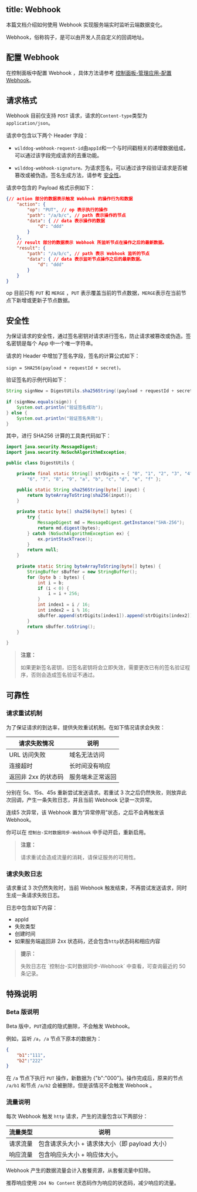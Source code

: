 title: Webhook
---
本篇文档介绍如何使用 Webhook 实现服务端实时监听云端数据变化。

Webhook，俗称钩子，是可以由开发人员自定义的回调地址。
## 配置 Webhook
在控制面板中配置 Webhook ，具体方法请参考 [控制面板-管理应用-配置 Webhook](/console/administer.html#配置-Webhook)。

## 请求格式
Webhook 目前仅支持 `POST` 请求，请求的`Content-type`类型为 `application/json`。

请求中包含以下两个 Header 字段：

- `wilddog-webhook-request-id`由`appId`和一个与时间戳相关的递增数据组成，可以通过该字段完成请求的去重功能。

- `wilddog-webhook-signature。`为请求签名，可以通过该字段验证请求是否被篡改或被伪造。签名生成方法，请参考 [安全性](/guide/sync/webhook.html#安全性)。

请求中包含的 Payload 格式示例如下：

```json
{// action 部分的数据表示触发 Webhook 的操作行为和数据
    "action": {  
        "op": "PUT", // op 表示执行的操作
        "path": "/a/b/c", // path 表示操作的节点
        "data": { // data 表示操作的数据
            "d": "ddd"
        }
    },
    // result 部分的数据表示 Webhook 所监听节点在操作之后的最新数据。
    "result": {
        "path": "/a/b/c", // path 表示 Webhook 监听的节点
        "data": { // data 表示监听节点操作之后的最新数据。
            "d": "ddd"
        }
    }
}
```

op 目前只有 `PUT` 和 `MERGE` ，`PUT` 表示覆盖当前的节点数据，`MERGE`表示在当前节点下新增或更新子节点数据。


## 安全性

为保证请求的安全性，通过签名密钥对请求进行签名，防止请求被篡改或伪造。签名密钥是每个 App 中一个唯一字符串。

请求的 Header 中增加了签名字段，签名的计算公式如下：

```
sign = SHA256(payload + requestId + secret)。
```

验证签名的示例代码如下：

```java
String signNew = DigestUtils.sha256String((payload + requestId + secret).getBytes());
         
if (signNew.equals(sign)) {
    System.out.println("验证签名成功");
} else {
    System.out.println("验证签名失败");
}
```
其中，进行 SHA256 计算的工具类代码如下：

```java
import java.security.MessageDigest;
import java.security.NoSuchAlgorithmException;

public class DigestUtils {

    private final static String[] strDigits = { "0", "1", "2", "3", "4", "5",
        "6", "7", "8", "9", "a", "b", "c", "d", "e", "f" };

    public static String sha256String(byte[] input) {
        return byteArrayToString(sha256(input));
    }
	
	private static byte[] sha256(byte[] bytes) {
        try {
            MessageDigest md = MessageDigest.getInstance("SHA-256");
            return md.digest(bytes);
        } catch (NoSuchAlgorithmException ex) {
            ex.printStackTrace();
        }
        return null;
    }
	
	private static String byteArrayToString(byte[] bytes) {
        StringBuffer sBuffer = new StringBuffer();
        for (byte b : bytes) {
            int i = b;
            if (i < 0) {
                i = i + 256;
            }
            int index1 = i / 16;
            int index2 = i % 16;
            sBuffer.append(strDigits[index1]).append(strDigits[index2]);
        }
        return sBuffer.toString();
    }
	
}
```
<blockquote class="warning">
  <p><strong>注意：</strong></p>
  如果更新签名密钥，旧签名密钥将会立即失效，需要更改已有的签名验证程序，否则会造成签名验证不通过。
</blockquote>

## 可靠性

### 请求重试机制

为了保证请求的到达率，提供失败重试机制。在如下情况请求会失败：

| 请求失败情况      | 说明                                       |
| -------- | ---------------------------------------- |
| URL 访问失败 | 域名无法访问|
| 连接超时  | 长时间没有响应  |    
| 返回非 2xx 的状态码 | 服务端未正常返回  |     

分别在 5s、15s、45s 重新尝试发送请求。若重试 3 次之后仍然失败，则放弃此次回调，产生一条失败日志，并且当前 Webhook 记录一次异常。

连续5 次异常，该 Webhook 置为“异常停用”状态，之后不会再触发该 Webhook。


你可以在 `控制台-实时数据同步-Webhook` 中手动开启，重新启用。


<blockquote class="warning">
  <p><strong>注意：</strong></p>
  请求重试会造成流量的消耗，请保证服务的可用性。
</blockquote>



### 请求失败日志
请求重试 3 次仍然失败时，当前 Webhook 触发结束，不再尝试发送请求，同时生成一条请求失败日志。

日志中包含如下内容：

- appId
- 失败类型
- 创建时间
- 如果服务端返回非 2xx 状态码，还会包含`http`状态码和相应内容

<blockquote class="notice">
  <p><strong>提示：</strong></p>
失败日志在 `控制台-实时数据同步-Webhook` 中查看，可查询最近的 50 条记录。
</blockquote>


## 特殊说明
### Beta 版说明
Beta 版中，`PUT`造成的隐式删除，不会触发 Webhook。

例如，监听 `/a`，`/a` 节点下原本的数据为：

```json
{
	"b1":"111",
	"b2":"222"
}
```

在 `/a` 节点下执行 `PUT` 操作，新数据为 {"b":"000"}。操作完成后，原来的节点 `/a/b1` 和节点 `/a/b2` 会被删除，但是该情况不会触发 Webhook 。

### 流量说明

每次 Webhook 触发 `http` 请求，产生的流量包含以下两部分：

| 流量类型      | 说明                                       |
| -------- | ---------------------------------------- |
| 请求流量 | 包含请求头大小 + 请求体大小（即 payload 大小）|
| 响应流量    | 包含响应头大小 + 响应体大小。  |        



Webhook 产生的数据流量会计入套餐资源，从套餐流量中扣除。

推荐响应使用 `204 No Content` 状态码作为响应的状态码，减少响应的流量。